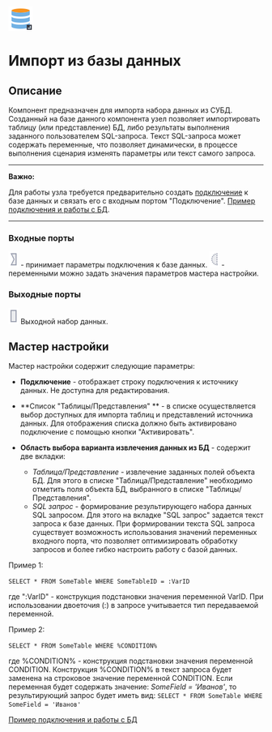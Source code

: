![](/media/app/vendors/dbexport.svg)
# Импорт из базы данных

## Описание

Компонент предназначен для импорта набора данных из СУБД. Созданный на базе данного компонента узел позволяет импортировать таблицу (или представление) БД, либо результаты выполнения заданного пользователем SQL-запроса. Текст SQL-запроса может содержать переменные, что позволяет динамически, в процессе выполнения сценария изменять параметры или текст самого запроса.


----------------

**Важно:** 

Для работы узла требуется предварительно создать [подключение](/app/integration/connections/start.md) к базе данных и связать его с входным портом "Подключение". [Пример подключения и работы с БД](/app/beginning/import_bd_full.md).

----------------

### Входные порты

![](/media/app/icons/ports/input_connection_inactive.svg)  - принимает параметры подключения к базе данных.
![](/media/app/icons/ports/optional_input_variable_inactive.svg) - переменными можно задать значения параметров мастера настройки.

### Выходные порты

![](/media/app/icons/ports/output_table_inactive.svg) Выходной набор данных.

## Мастер настройки

Мастер настройки содержит следующие параметры:


*  **Подключение**  - отображает строку подключения к источнику данных. Не доступна для редактирования. 


*  **Список "Таблицы/Представления" ** - в списке осуществляется выбор доступных для импорта таблиц и представлений источника данных. Для отображения списка должно быть активировано подключение с помощью кнопки "Активировать".


*  **Область выбора варианта извлечения данных из БД** - содержит две вкладки:
    * *Таблица/Представление* - извлечение заданных полей объекта БД. Для этого в списке "Таблица/Представление" необходимо отметить поля объекта БД,  выбранного в списке "Таблицы/Представления".
    * *SQL запрос* -  формирование результирующего набора данных SQL запросом. Для этого на вкладке "SQL запрос" задается текст запроса к базе данных. При формировании текста SQL запроса существует возможность использования значений переменных входного порта, что позволяет оптимизировать обработку запросов и более гибко настроить работу с базой данных.

Пример 1:

`SELECT * FROM SomeTable WHERE SomeTableID = :VarID`

где ":VarID" - конструкция подстановки значения переменной VarID. При использовании двоеточия (:) в запросе учитывается тип передаваемой переменной.

Пример 2:

`SELECT * FROM SomeTable WHERE %CONDITION%`

где %CONDITION% - конструкция подстановки значения переменной CONDITION. Конструкция %CONDITION% в текст запроса будет заменена на строковое значение переменной CONDITION. Если переменная будет содержать значение: *SomeField = 'Иванов'*, то результирующий запрос будет иметь вид:
`SELECT * FROM SomeTable WHERE SomeField = 'Иванов'`


[Пример подключения и работы с БД](/app/beginning/import_bd_full.md)

